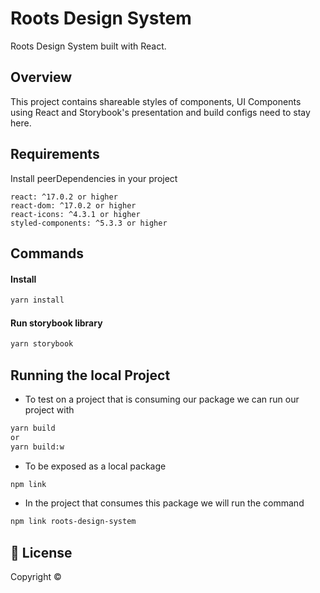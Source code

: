 
# Roots Design System

Roots Design System built with React.

## Overview

This project contains shareable styles of components, UI Components using React and Storybook's presentation and build configs need to stay here.

## Requirements

Install peerDependencies in your project

```
react: ^17.0.2 or higher
react-dom: ^17.0.2 or higher
react-icons: ^4.3.1 or higher
styled-components: ^5.3.3 or higher
```

## Commands

#### Install
```sh
yarn install
```
#### Run storybook library

```sh
yarn storybook
```

## Running the local Project

- To test on a project that is consuming our package we can run our project with
``` sh
yarn build 
or 
yarn build:w
```

- To be exposed as a local package
``` sh
npm link
```

- In the project that consumes this package we will run the command
``` sh
npm link roots-design-system
```


## 📝 License

Copyright ©
